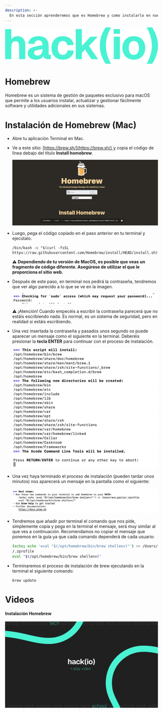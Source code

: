 ```yaml
---
description: >-
  En esta sección aprenderemos que es Homebrew y como instalarlo en nuestros ordenadores. SOLO PARA USUARIOS MAC.
---
```


<div style="text-align: center;">
  <img src="https://github.com/Hack-io-Data/Imagenes/blob/main/01-LogosHackio/logo_celeste@4x.png?raw=true" alt="esquema" />
</div>


# Homebrew

Homebrew es un sistema de gestión de paquetes exclusivo para macOS que permite a los usuarios instalar, actualizar y gestionar fácilmente software y utilidades adicionales en sus sistemas.

# Instalación de Homebrew (Mac)

- Abre tu aplicación Terminal en Mac.
  
- Ve a este sitio: [https://brew.sh/](https://brew.sh/) y copia el código de línea debajo del título **Install homebrew**.
    
    ![paginaprincipal](https://github.com/Hack-io-Data/Imagenes/blob/main/04-Prework/Homebrew/paginahomebrew.png?raw=true)
    
- Luego, pega el código copiado en el paso anterior en tu terminal y ejecútalo.
    
    ```
    /bin/bash -c "$(curl -fsSL https://raw.githubusercontent.com/Homebrew/install/HEAD/install.sh)"
    ```
    
    ⚠ **Dependiendo de tu versión de MacOS, es posible que veas un fragmento de código diferente. Asegúrese de utilizar el que le proporciona el sitio web.**
    
- Después de este paso, en terminal nos pedirá la contraseña, tendremos que ver algo parecido a lo que se ve en la imagen.
    
    ![contraseña](https://github.com/Hack-io-Data/Imagenes/blob/main/04-Prework/Homebrew/contrasena.png?raw=true)
    
    ⚠ ¡Atención! Cuando empecéis a escribir la contraseña parecerá que no estáis escribiendo nada. Es normal, es un sistema de seguridad, pero en realidad si estáis escribiendo. 
    
- Una vez insertada la contraseña y pasados unos segundo os puede aparecer un mensaje como el siguiente en la terminal. Deberéis presionar la **tecla ENTER** para continuar con el proceso de instalación.
    
    ![return](https://github.com/Hack-io-Data/Imagenes/blob/main/04-Prework/Homebrew/errorhomebrew.png?raw=true)
    
- Una vez haya terminado el proceso de instalación (pueden tardar unos minutos) nos aparecerá un mensaje en la pantalla como el siguiente:
    
    ![warning.png](https://github.com/Hack-io-Data/Imagenes/blob/main/04-Prework/Homebrew/warning.png?raw=true)
    
- Tendremos que añadir por terminal el comando que nos pide, simplemente copia y pega en la terminal el mensaje, será muy similar al que ves a continuación. Recomendamos no copiar el mensaje que ponemos en la guía ya que cada comando dependerá de cada usuario:
    
    ```bash
    (echo; echo 'eval "$(/opt/homebrew/bin/brew shellenv)"') >> /Users/tu.usuario
    /.zprofile
    eval "$(/opt/homebrew/bin/brew shellenv)"
    ```
    
- Terminaremos el proceso de instalación de brew ejecutando en la terminal el siguiente comando:
    
    ```
    brew update
    ```

# Videos

#### Instalación Homebrew

<div align="center">
  <a href="https://vimeo.com/915234194/04f94a76e9?share=copy">
    <img src="https://github.com/Hack-io-Data/Imagenes/blob/main/01-LogosHackio/Cabecera%20video%20Gitbook%20Hackio.png?raw=true" alt="homebrew" />
  </a>
</div>
